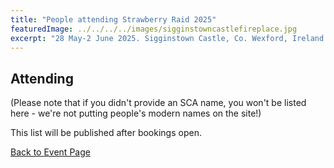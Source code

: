 ```yaml
---
title: "People attending Strawberry Raid 2025"
featuredImage: ../../../../images/sigginstowncastlefireplace.jpg
excerpt: "28 May-2 June 2025. Sigginstown Castle, Co. Wexford, Ireland."
---
```


## Attending

(Please note that if you didn't provide an SCA name, you won't be listed here - we're not putting people's modern names on the site!)

This list will be published after bookings open.  

     
<a href="/events/2025/strawberry-raid-iv/">Back to Event Page</a>
